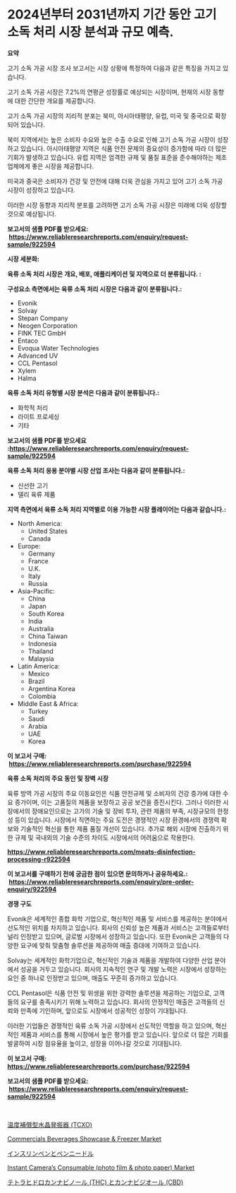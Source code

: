 <p><h1>2024년부터 2031년까지 기간 동안 고기 소독 처리 시장 분석과 규모 예측.</h1></p><p><strong>요약</strong></p>
<p><p>고기 소독 가공 시장 조사 보고서는 시장 상황에 특정하여 다음과 같은 특징을 가지고 있습니다. </p><p>고기 소독 가공 시장은 7.2%의 연평균 성장률로 예상되는 시장이며, 현재의 시장 동향에 대한 간단한 개요를 제공합니다. </p><p>고기 소독 가공 시장의 지리적 분포는 북미, 아시아태평양, 유럽, 미국 및 중국으로 확장되어 있습니다. </p><p>북미 지역에서는 높은 소비자 수요와 높은 수출 수요로 인해 고기 소독 가공 시장이 성장하고 있습니다. 아시아태평양 지역은 식품 안전 문제의 중요성이 증가함에 따라 더 많은 기회가 발생하고 있습니다. 유럽 지역은 엄격한 규제 및 품질 표준을 준수해야하는 제조업체에게 좋은 시장을 제공합니다. </p><p>미국과 중국은 소비자가 건강 및 안전에 대해 더욱 관심을 가지고 있어 고기 소독 가공 시장이 성장하고 있습니다. </p><p>이러한 시장 동향과 지리적 분포를 고려하면 고기 소독 가공 시장은 미래에 더욱 성장할 것으로 예상됩니다.</p></p>
<p><strong>보고서의 샘플 PDF를 받으세요: &nbsp;<a href="https://www.reliableresearchreports.com/enquiry/request-sample/922594">https://www.reliableresearchreports.com/enquiry/request-sample/922594</a></strong></p>
<p><strong>시장 세분화:</strong></p>
<p><strong> 육류 소독 처리 시장은 개요, 배포, 애플리케이션 및 지역으로 더 분류됩니다. :</strong></p>
<p><strong>구성요소 측면에서는 육류 소독 처리 시장은 다음과 같이 분류됩니다.:</strong></p>
<p><ul><li>Evonik</li><li>Solvay</li><li>Stepan Company</li><li>Neogen Corporation</li><li>FINK TEC GmbH</li><li>Entaco</li><li>Evoqua Water Technologies</li><li>Advanced UV</li><li>CCL Pentasol</li><li>Xylem</li><li>Halma</li></ul></p>
<p><strong> 육류 소독 처리 유형별 시장 분석은 다음과 같이 분류됩니다.:</strong></p>
<p><ul><li>화학적 처리</li><li>라이트 프로세싱</li><li>기타</li></ul></p>
<p><strong>보고서의 샘플 PDF를 받으세요 :<a href="https://www.reliableresearchreports.com/enquiry/request-sample/922594">https://www.reliableresearchreports.com/enquiry/request-sample/922594</a></strong></p>
<p><strong> 육류 소독 처리 응용 분야별 시장 산업 조사는 다음과 같이 분류됩니다.:</strong></p>
<p><ul><li>신선한 고기</li><li>델리 육류 제품</li></ul></p>
<p><strong>지역 측면에서 육류 소독 처리 지역별로 이용 가능한 시장 플레이어는 다음과 같습니다.:</strong></p>
<p><ul>
    <li>
        North America:
        <ul>
            <li>United States</li>
            <li>Canada</li>
        </ul>
    </li>
    <li>
        Europe:
        <ul>
            <li>Germany</li>
            <li>France</li>
            <li>U.K.</li>
            <li>Italy</li>
            <li>Russia</li>
        </ul>
    </li>
    <li>
        Asia-Pacific:
        <ul>
            <li>China</li>
            <li>Japan</li>
            <li>South Korea</li>
            <li>India</li>
            <li>Australia</li>
            <li>China Taiwan</li>
            <li>Indonesia</li>
            <li>Thailand</li>
            <li>Malaysia</li>
        </ul>
    </li>
    <li>
        Latin America:
        <ul>
            <li>Mexico</li>
            <li>Brazil</li>
            <li>Argentina Korea</li>
            <li>Colombia</li>
        </ul>
    </li>
    <li>
        Middle East & Africa:
        <ul>
            <li>Turkey</li>
            <li>Saudi</li>
            <li>Arabia</li>
            <li>UAE</li>
            <li>Korea</li>
        </ul>
    </li>
    </ul></p>
<p><strong>이 보고서 구매: &nbsp;<a href="https://www.reliableresearchreports.com/purchase/922594">https://www.reliableresearchreports.com/purchase/922594</a></strong></p>
<p><strong>육류 소독 처리의 주요 동인 및 장벽 시장</strong></p>
<p><p>육류 방역 가공 시장의 주요 이동요인은 식품 안전규제 및 소비자의 건강 증가에 대한 수요 증가이며, 이는 고품질의 제품을 보장하고 공공 보건을 증진시킨다. 그러나 이러한 시장에서의 장애요인으로는 고가의 기술 및 장비 투자, 관련 제품의 부족, 시장규모의 한정성 등이 있습니다. 시장에서 직면하는 주요 도전은 경쟁적인 시장 환경에서의 경쟁력 확보와 기술적인 혁신을 통한 제품 품질 개선이 있습니다. 추가로 해외 시장에 진출하기 위한 규제 및 국내외의 기술 수준의 차이도 시장에서의 어려움으로 작용한다.</p></p>
<p><strong><a href="https://www.reliableresearchreports.com/meats-disinfection-processing-r922594">https://www.reliableresearchreports.com/meats-disinfection-processing-r922594</a></strong></p>
<p><strong>이 보고서를 구매하기 전에 궁금한 점이 있으면 문의하거나 공유하세요.: &nbsp;<a href="https://www.reliableresearchreports.com/enquiry/pre-order-enquiry/922594">https://www.reliableresearchreports.com/enquiry/pre-order-enquiry/922594</a></strong></p>
<p><strong>경쟁 구도</strong></p>
<p><p>Evonik은 세계적인 종합 화학 기업으로, 혁신적인 제품 및 서비스를 제공하는 분야에서 선도적인 위치를 차지하고 있습니다. 회사의 신뢰성 높은 제품과 서비스는 고객들로부터 널리 인정받고 있으며, 글로벌 시장에서 성장하고 있습니다. 또한 Evonik은 고객들의 다양한 요구에 맞춰 맞춤형 솔루션을 제공하여 매출 증대에 기여하고 있습니다.</p><p>Solvay는 세계적인 화학기업으로, 혁신적인 기술과 제품을 개발하여 다양한 산업 분야에서 성공을 거두고 있습니다. 회사의 지속적인 연구 및 개발 노력은 시장에서 성장하는 요인 중 하나로 인정받고 있으며, 매출도 꾸준히 증가하고 있습니다.</p><p>CCL Pentasol은 식품 안전 및 위생을 위한 강력한 솔루션을 제공하는 기업으로, 고객들의 요구를 충족시키기 위해 노력하고 있습니다. 회사의 안정적인 매출은 고객들의 신뢰와 만족에 기인하며, 앞으로도 시장에서 성공적인 성장이 기대됩니다.</p><p>이러한 기업들은 경쟁적인 육류 소독 가공 시장에서 선도적인 역할을 하고 있으며, 혁신적인 제품과 서비스를 통해 시장에서 높은 평가를 받고 있습니다. 앞으로 더 많은 기회를 발굴하여 시장 점유율을 높이고, 성장을 이어나갈 것으로 기대됩니다.</p></p>
<p><strong>이 보고서 구매: &nbsp; <a href="https://www.reliableresearchreports.com/purchase/922594">https://www.reliableresearchreports.com/purchase/922594</a></strong></p>
<p><strong>보고서의 샘플 PDF를 받으세요: &nbsp;<a href="https://www.reliableresearchreports.com/enquiry/request-sample/922594">https://www.reliableresearchreports.com/enquiry/request-sample/922594</a></strong><strong></strong></p>
<p>&nbsp;</p>
<p><p><a href="https://github.com/DanykaKilback/Market-Research-Report-List-1/blob/main/514045888115.md">温度補償型水晶発振器 (TCXO)</a></p><p><a href="https://github.com/arionmp/Market-Research-Report-List-3/blob/main/commercials-beverages-showcase-freezer-market.md">Commercials Beverages Showcase & Freezer Market</a></p><p><a href="https://medium.com/@reyeshowell655/%E3%82%A4%E3%83%B3%E3%82%B9%E3%83%AA%E3%83%B3%E3%83%9A%E3%83%B3%E3%81%A8%E3%83%9A%E3%83%B3%E3%83%8B%E3%83%BC%E3%83%89%E3%83%AB%E3%81%AE%E5%B8%82%E5%A0%B4%E8%A6%8F%E6%A8%A1-cagr-%E5%8B%95%E5%90%912024-2030-8898fdfd7968">インスリンペンとペンニードル</a></p><p><a href="https://github.com/markusgodoy/Market-Research-Report-List-3/blob/main/instant-cameras-consumable-photo-film-photo-paper-market.md">Instant Camera’s Consumable (photo film & photo paper) Market</a></p><p><a href="https://github.com/zjkmgcs938405/Market-Research-Report-List-2/blob/main/252917788116.md">テトラヒドロカンナビノール (THC) とカンナビジオール (CBD)</a></p></p>